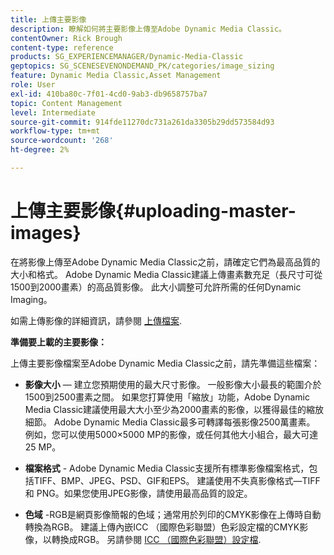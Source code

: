 ```yaml
---
title: 上傳主要影像
description: 瞭解如何將主要影像上傳至Adobe Dynamic Media Classic。
contentOwner: Rick Brough
content-type: reference
products: SG_EXPERIENCEMANAGER/Dynamic-Media-Classic
geptopics: SG_SCENESEVENONDEMAND_PK/categories/image_sizing
feature: Dynamic Media Classic,Asset Management
role: User
exl-id: 410ba80c-7f01-4cd0-9ab3-db9658757ba7
topic: Content Management
level: Intermediate
source-git-commit: 914fde11270dc731a261da3305b29dd573584d93
workflow-type: tm+mt
source-wordcount: '268'
ht-degree: 2%

---
```


# 上傳主要影像{#uploading-master-images}

在將影像上傳至Adobe Dynamic Media Classic之前，請確定它們為最高品質的大小和格式。 Adobe Dynamic Media Classic建議上傳畫素數充足（長尺寸可從1500到2000畫素）的高品質影像。 此大小調整可允許所需的任何Dynamic Imaging。

如需上傳影像的詳細資訊，請參閱 [上傳檔案](uploading-files.md#uploading_files).

**準備要上載的主要影像：**

上傳主要影像檔案至Adobe Dynamic Media Classic之前，請先準備這些檔案：

* **影像大小**  — 建立您預期使用的最大尺寸影像。 一般影像大小最長的範圍介於1500到2500畫素之間。 如果您打算使用「縮放」功能，Adobe Dynamic Media Classic建議使用最大大小至少為2000畫素的影像，以獲得最佳的縮放細節。 Adobe Dynamic Media Classic最多可轉譯每張影像2500萬畫素。 例如，您可以使用5000×5000 MP的影像，或任何其他大小組合，最大可達25 MP。

* **檔案格式** - Adobe Dynamic Media Classic支援所有標準影像檔案格式，包括TIFF、BMP、JPEG、PSD、GIF和EPS。 建議使用不失真影像格式—TIFF 和 PNG。如果您使用JPEG影像，請使用最高品質的設定。

* **色域** -RGB是網頁影像簡報的色域；通常用於列印的CMYK影像在上傳時自動轉換為RGB。 建議上傳內嵌ICC （國際色彩聯盟）色彩設定檔的CMYK影像，以轉換成RGB。 另請參閱 [ICC （國際色彩聯盟）設定檔](/help/using/icc-profiles.md).
